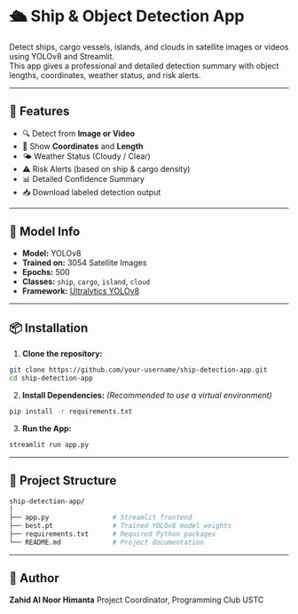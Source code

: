 # 🛳️ Ship & Object Detection App

Detect ships, cargo vessels, islands, and clouds in satellite images or videos using YOLOv8 and Streamlit.  
This app gives a professional and detailed detection summary with object lengths, coordinates, weather status, and risk alerts.

---

## 🚀 Features

- 🔍 Detect from **Image or Video**
- 📍 Show **Coordinates** and **Length**
- 🌤️ Weather Status (Cloudy / Clear)
- ⚠️ Risk Alerts (based on ship & cargo density)
- 📊 Detailed Confidence Summary
- 📥 Download labeled detection output

---

## 🧠 Model Info

- **Model:** YOLOv8
- **Trained on:** 3054 Satellite Images
- **Epochs:** 500
- **Classes:** `ship`, `cargo`, `island`, `cloud`
- **Framework:** [Ultralytics YOLOv8](https://github.com/ultralytics/ultralytics)

---

## 📦 Installation

1. **Clone the repository:**
```bash
git clone https://github.com/your-username/ship-detection-app.git
cd ship-detection-app
```
2. **Install Dependencies:** *(Recommended to use a virtual environment)*
```bash
pip install -r requirements.txt
```
3. **Run the App:**
```bash
streamlit run app.py
```

---

## 📁 Project Structure
```bash
ship-detection-app/
│
├── app.py                # Streamlit frontend
├── best.pt               # Trained YOLOv8 model weights
├── requirements.txt      # Required Python packages
└── README.md             # Project documentation
```

---

## 📌 Author
**Zahid Al Noor Himanta**
Project Coordinator, Programming Club USTC
